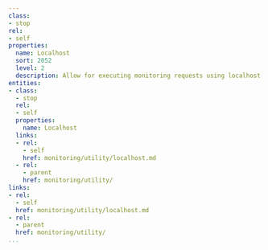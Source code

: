 ```yaml
---
class:
- stop
rel:
- self
properties:
  name: Localhost
  sort: 2052
  level: 2
  description: Allow for executing monitoring requests using localhost.
entities:
- class:
  - stop
  rel:
  - self
  properties:
    name: Localhost
  links:
  - rel:
    - self
    href: monitoring/utility/localhost.md
  - rel:
    - parent
    href: monitoring/utility/
links:
- rel:
  - self
  href: monitoring/utility/localhost.md
- rel:
  - parent
  href: monitoring/utility/
...
```

